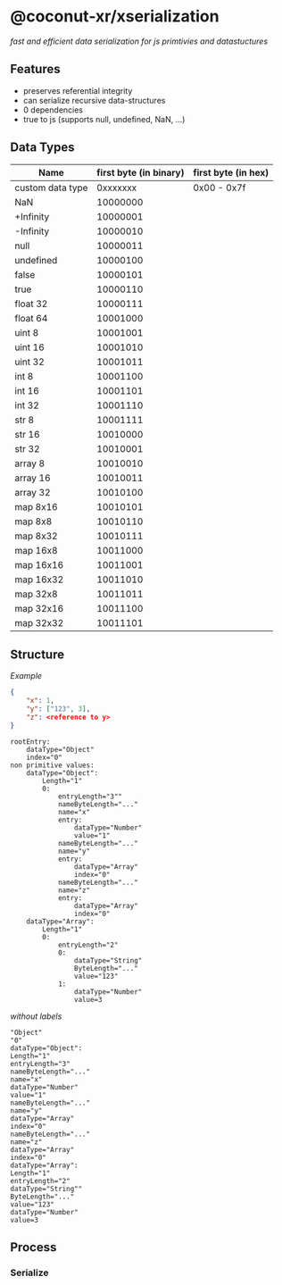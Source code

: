 # @coconut-xr/xserialization

_fast and efficient data serialization for js primtivies and datastuctures_

## Features

- preserves referential integrity
- can serialize recursive data-structures
- 0 dependencies
- true to js (supports null, undefined, NaN, ...)

## Data Types

| Name             | first byte (in binary) | first byte (in hex) |
| ---------------- | ---------------------- | ------------------- |
| custom data type | 0xxxxxxx               | 0x00 - 0x7f         |
| NaN              | 10000000               |                     |
| +Infinity        | 10000001               |                     |
| -Infinity        | 10000010               |                     |
| null             | 10000011               |                     |
| undefined        | 10000100               |                     |
| false            | 10000101               |                     |
| true             | 10000110               |                     |
| float 32         | 10000111               |                     |
| float 64         | 10001000               |                     |
| uint 8           | 10001001               |                     |
| uint 16          | 10001010               |                     |
| uint 32          | 10001011               |                     |
| int 8            | 10001100               |                     |
| int 16           | 10001101               |                     |
| int 32           | 10001110               |                     |
| str 8            | 10001111               |                     |
| str 16           | 10010000               |                     |
| str 32           | 10010001               |                     |
| array 8          | 10010010               |                     |
| array 16         | 10010011               |                     |
| array 32         | 10010100               |                     |
| map 8x16         | 10010101               |                     |
| map 8x8          | 10010110               |                     |
| map 8x32         | 10010111               |                     |
| map 16x8         | 10011000               |                     |
| map 16x16        | 10011001               |                     |
| map 16x32        | 10011010               |                     |
| map 32x8         | 10011011               |                     |
| map 32x16        | 10011100               |                     |
| map 32x32        | 10011101               |                     |

## Structure

_Example_

```json
{
    "x": 1,
    "y": ["123", 3],
    "z": <reference to y>
}
```

```
rootEntry:
    dataType="Object"
    index="0"
non primitive values:
    dataType="Object":
        Length="1"
        0:
            entryLength="3""
            nameByteLength="..."
            name="x"
            entry:
                dataType="Number"
                value="1"
            nameByteLength="..."
            name="y"
            entry:
                dataType="Array"
                index="0"
            nameByteLength="..."
            name="z"
            entry:
                dataType="Array"
                index="0"
    dataType="Array":
        Length="1"
        0:
            entryLength="2"
            0:
                dataType="String"
                ByteLength="..."
                value="123"
            1:
                dataType="Number"
                value=3
```

_without labels_

```
"Object"
"0"
dataType="Object":
Length="1"
entryLength="3"
nameByteLength="..."
name="x"
dataType="Number"
value="1"
nameByteLength="..."
name="y"
dataType="Array"
index="0"
nameByteLength="..."
name="z"
dataType="Array"
index="0"
dataType="Array":
Length="1"
entryLength="2"
dataType="String""
ByteLength="..."
value="123"
dataType="Number"
value=3
```

## Process

### Serialize
